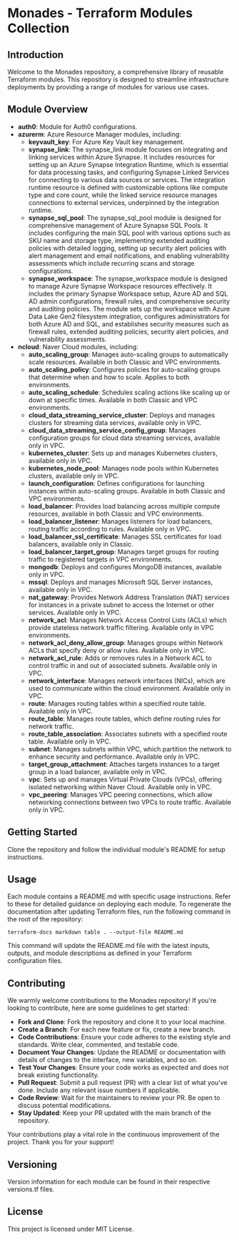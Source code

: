 # Monades - Terraform Modules Collection
## Introduction
Welcome to the Monades repository, a comprehensive library of reusable Terraform modules. This repository is designed to streamline infrastructure deployments by providing a range of modules for various use cases.

## Module Overview
- **auth0**: Module for Auth0 configurations.
- **azurerm**: Azure Resource Manager modules, including:
  - **keyvault_key**: For Azure Key Vault key management.
  - **synapse_link**: The synapse_link module focuses on integrating and linking services within Azure Synapse. It includes resources for setting up an Azure Synapse Integration Runtime, which is essential for data processing tasks, and configuring Synapse Linked Services for connecting to various data sources or services. The integration runtime resource is defined with customizable options like compute type and core count, while the linked service resource manages connections to external services, underpinned by the integration runtime.
  - **synapse_sql_pool**: The synapse_sql_pool module is designed for comprehensive management of Azure Synapse SQL Pools. It includes configuring the main SQL pool with various options such as SKU name and storage type, implementing extended auditing policies with detailed logging, setting up security alert policies with alert management and email notifications, and enabling vulnerability assessments which include recurring scans and storage configurations. 
  - **synapse_workspace**: The synapse_workspace module is designed to manage Azure Synapse Workspace resources effectively. It includes the primary Synapse Workspace setup, Azure AD and SQL AD admin configurations, firewall rules, and comprehensive security and auditing policies. The module sets up the workspace with Azure Data Lake Gen2 filesystem integration, configures administrators for both Azure AD and SQL, and establishes security measures such as firewall rules, extended auditing policies, security alert policies, and vulnerability assessments. 
- **ncloud**: Naver Cloud modules, including:
  - **auto_scaling_group**: Manages auto-scaling groups to automatically scale resources. Available in both Classic and VPC environments.
  - **auto_scaling_policy**:  Configures policies for auto-scaling groups that determine when and how to scale. Applies to both environments.
  - **auto_scaling_schedule**: Schedules scaling actions like scaling up or down at specific times. Available in both Classic and VPC environments.
  - **cloud_data_streaming_service_cluster**: Deploys and manages clusters for streaming data services, available only in VPC.
  - **cloud_data_streaming_service_config_group**: Manages configuration groups for cloud data streaming services, available only in VPC.
  - **kubernetes_cluster**: Sets up and manages Kubernetes clusters, available only in VPC.
  - **kubernetes_node_pool**: Manages node pools within Kubernetes clusters, available only in VPC.
  - **launch_configuration**: Defines configurations for launching instances within auto-scaling groups. Available in both Classic and VPC environments.
  - **load_balancer**: Provides load balancing across multiple compute resources, available in both Classic and VPC environments.
  - **load_balancer_listener**: Manages listeners for load balancers, routing traffic according to rules. Available only in VPC.
  - **load_balancer_ssl_certificate**: Manages SSL certificates for load balancers, available only in Classic.
  - **load_balancer_target_group**: Manages target groups for routing traffic to registered targets in VPC environments.
  - **mongodb**: Deploys and configures MongoDB instances, available only in VPC.
  - **mssql**: Deploys and manages Microsoft SQL Server instances, available only in VPC.
  - **nat_gateway**: Provides Network Address Translation (NAT) services for instances in a private subnet to access the Internet or other services. Available only in VPC.
  - **network_acl**: Manages Network Access Control Lists (ACLs) which provide stateless network traffic filtering. Available only in VPC environments.
  - **network_acl_deny_allow_group**: Manages groups within Network ACLs that specify deny or allow rules. Available only in VPC.
  - **network_acl_rule**: Adds or removes rules in a Network ACL to control traffic in and out of associated subnets. Available only in VPC.
  - **network_interface**: Manages network interfaces (NICs), which are used to communicate within the cloud environment. Available only in VPC.
  - **route**: Manages routing tables within a specified route table. Available only in VPC.
  - **route_table**: Manages route tables, which define routing rules for network traffic. 
  - **route_table_association**: Associates subnets with a specified route table. Available only in VPC.
  - **subnet**: Manages subnets within VPC, which partition the network to enhance security and performance. Available only in VPC.
  - **target_group_attachment**: Attaches targets instances to a target group in a load balancer, available only in VPC.
  - **vpc**: Sets up and manages Virtual Private Clouds (VPCs), offering isolated networking within Naver Cloud. Available only in VPC.
  - **vpc_peering**: Manages VPC peering connections, which allow networking connections between two VPCs to route traffic. Available only in VPC.
## Getting Started
Clone the repository and follow the individual module's README for setup instructions.

## Usage
Each module contains a README.md with specific usage instructions. Refer to these for detailed guidance on deploying each module. To regenerate the documentation after updating Terraform files, run the following command in the root of the repository:
```
terraform-docs markdown table . --output-file README.md
```
This command will update the README.md file with the latest inputs, outputs, and module descriptions as defined in your Terraform configuration files.

##  Contributing
We warmly welcome contributions to the Monades repository! If you're looking to contribute, here are some guidelines to get started:
- **Fork and Clone**: Fork the repository and clone it to your local machine.
- **Create a Branch**: For each new feature or fix, create a new branch.
- **Code Contributions**: Ensure your code adheres to the existing style and standards. Write clear, commented, and testable code.
- **Document Your Changes**: Update the README or documentation with details of changes to the interface, new variables, and so on.
- **Test Your Changes**: Ensure your code works as expected and does not break existing functionality.
- **Pull Request**: Submit a pull request (PR) with a clear list of what you've done. Include any relevant issue numbers if applicable.
- **Code Review**: Wait for the maintainers to review your PR. Be open to discuss potential modifications.
- **Stay Updated**: Keep your PR updated with the main branch of the repository.

Your contributions play a vital role in the continuous improvement of the project. Thank you for your support!

## Versioning
Version information for each module can be found in their respective versions.tf files.

## License
This project is licensed under MIT License.